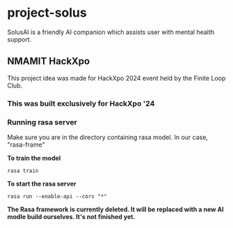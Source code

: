 # project-solus
SolusAI is a friendly AI companion which assists user with mental health support.

## NMAMIT HackXpo
This project idea was made for HackXpo 2024 event held by the Finite Loop Club.


### This was built exclusively for HackXpo '24

### Running rasa server
Make sure you are in the directory containing rasa model.
In our case, "rasa-frame" 

**To train the model**
```
rasa train
```

**To start the rasa server**
```
rasa run --enable-api --cors "*"

```

**The Rasa framework is currently deleted. It will be replaced with a new AI modle build ourselves. It's not finished yet.**  
